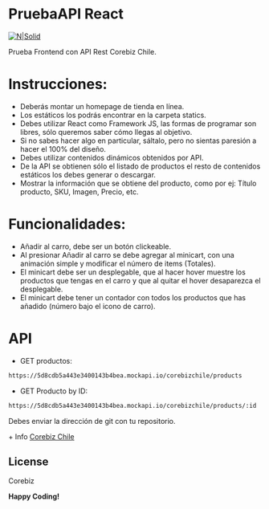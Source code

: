 # PruebaAPI React
[![N|Solid](https://mitocondria.cl/wp-content/uploads/2021/01/logo-corebiz-preto-cinza.png)](https://mitocondria.cl/corebiz-cl/)

Prueba Frontend con API Rest Corebiz Chile.

# Instrucciones:

  - Deberás montar un homepage de tienda en línea.
  - Los estáticos los podrás encontrar en la carpeta statics.
  - Debes utilizar React como Framework JS, las formas de programar son libres, sólo queremos saber cómo llegas al objetivo.
  - Si no sabes hacer algo en particular, sáltalo, pero no sientas paresión a hacer el 100% del diseño.
  - Debes utilizar contenidos dinámicos obtenidos por API.
  - De la API se obtienen sólo el listado de productos el resto de contenidos estáticos los debes generar o descargar.
  - Mostrar la información que se obtiene del producto, como por ej: Título producto, SKU, Imagen, Precio, etc.

# Funcionalidades:

  - Añadir al carro, debe ser un botón clickeable.
  - Al presionar Añadir al carro se debe agregar al minicart, con una animación simple y modificar el número de items (Totales).
  - El minicart debe ser un desplegable, que al hacer hover muestre los productos que tengas en el carro y que al quitar el hover desaparezca el desplegable.
  - El minicart debe tener un contador con todos los productos que has añadido (número bajo el icono de carro).

# API

  - GET productos:
```sh
https://5d8cdb5a443e3400143b4bea.mockapi.io/corebizchile/products
```
  - GET Producto by ID:
```sh
https://5d8cdb5a443e3400143b4bea.mockapi.io/corebizchile/products/:id
```

Debes enviar la dirección de git con tu repositorio.

\+ Info [Corebiz Chile](https://mitocondria.cl/corebiz-cl/)

License
----

Corebiz


**Happy Coding!**

